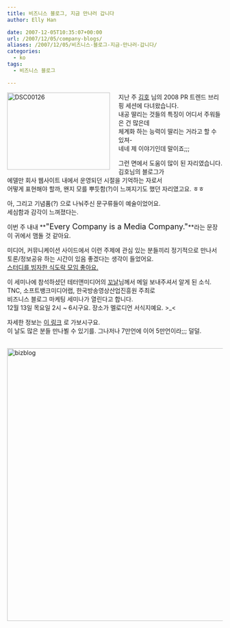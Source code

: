 ```yaml
---
title: 비즈니스 블로그, 지금 만나러 갑니다
author: Elly Han

date: 2007-12-05T10:35:07+00:00
url: /2007/12/05/company-blogs/
aliases: /2007/12/05/비즈니스-블로그-지금-만나러-갑니다/
categories:
  - ko
tags:
  - 비즈니스 블로그

---
```

[<img style="margin:0 20px 0 0;border-width:0;" height="180" alt="DSC00126" src="https://i1.wp.com/ellyhan.cafe24.com/wp-content/uploads/2007/12/1271379439.jpg?resize=240%2C180" width="240" align="left" border="0" data-recalc-dims="1" />][1]지난 주 <a href="http://www.hohkim.com/tt/" target="_blank" rel="noopener noreferrer">김호</a> 님의 2008 PR 트렌드 브리핑 세션에 다녀왔습니다.  
내공 딸리는 것들의 특징이 어디서 주워들은 건 많은데  
체계화 하는 능력이 딸리는 거라고 할 수 있져-  
네네 제 이야기인데 말이죠;;;

그런 면에서 도움이 많이 된 자리였습니다.  
김호님의 블로그가  
에델만 회사 웹사이트 내에서 운영되던 시절을 기억하는 자로서  
어떻게 표현해야 할까, 왠지 모를 뿌듯함(?)이 느껴지기도 했던 자리였고요. ㅎㅎ

아, 그리고 기념품(?) 으로 나눠주신 문구류들이 예술이었어요.  
세심함과 감각이 느껴졌다는.

이번 주 내내 **<font size="4">"Every Company is a Media Company."</font>**라는 문장이 귀에서 맴돌 것 같아요.

미디어, 커뮤니케이션 사이드에서 이런 주제에 관심 있는 분들끼리 정기적으로 만나서  
토론/정보공유 하는 시간이 있음 좋겠다는 생각이 들었어요.  
<u>스터디를 빙자한 식도락 모임 좋아요.</u>

이 세미나에 참석하셨던 테터앤미디어의 <a href="http://kkonal.com/" target="_blank" rel="noopener noreferrer">꼬날</a>님께서 메일 보내주셔서 알게 된 소식.  
TNC, 소프트뱅크미디어랩, 한국방송영상산업진흥원 주최로  
비즈니스 블로그 마케팅 세미나가 열린다고 합니다.  
12월 13일 목요일 2시 ~ 6시구요. 장소가 멜로디언 서식지예요. >_<

자세한 정보는 <a href="http://www.onoffmix.com/e/skk97/44" target="_blank" rel="noopener noreferrer">이 링크</a> 로 가보시구요.  
이 날도 많은 분들 만나뵐 수 있기를. 그나저나 7만언에 이어 5만언이라;;; 덜덜.  
 

[<img style="border-width:0;" height="636" alt="bizblog" src="https://i1.wp.com/mel.pe.kr/wp-content/uploads/1/1049732772.png?resize=650%2C636" width="650" border="0" data-recalc-dims="1" />][2]

 [1]: https://i0.wp.com/ellyhan.cafe24.com/wp-content/uploads/2007/12/1263428068.jpg
 [2]: http://www.onoffmix.com/e/skk97/44